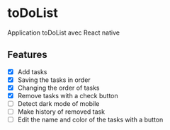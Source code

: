 # toDoList

Application toDoList avec React native

## Features

- [x] Add tasks
- [x] Saving the tasks in order
- [x] Changing the order of tasks
- [x] Remove tasks with a check button
- [ ] Detect dark mode of mobile
- [ ] Make history of removed task
- [ ] Edit the name and color of the tasks with a button
